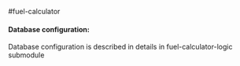 #fuel-calculator

#### Database configuration:
Database configuration is described in details in fuel-calculator-logic submodule
